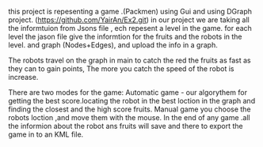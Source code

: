 this project is repesenting  a game  .(Packmen) using Gui and using DGraph project. (https://github.com/YairAn/Ex2.git) 
in our project we are taking all the informtuion from Jsons file ,  ech repesent a level in the game.
for each level the jason file give the informtion for the fruits and the robots in the level. and graph (Nodes+Edges), and upload the info in a graph.

The robots travel on the graph in main to catch the red the fruits as fast as they can to gain points, The more you catch the speed of the robot is increase.

There are two modes for the game:
Automatic game - our algorythem for getting the best score.locating the robot in the best loction in the graph and finding the closest and the high score fruits.
Manual game you choose the robots loction ,and move them with the mouse.
In the end of any game .all the informion about the robot ans fruits will save and there to export the game in to an KML file.

